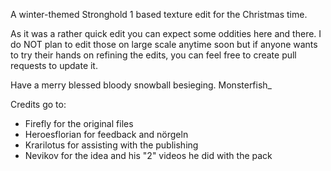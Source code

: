 A winter-themed Stronghold 1 based texture edit for the Christmas time.

As it was a rather quick edit you can expect some oddities here and there. I do NOT plan to edit those on large scale anytime soon but if anyone wants to try their hands on refining the edits, you can feel free to create pull requests to update it.

Have a merry blessed bloody snowball besieging.
Monsterfish_

Credits go to:
- Firefly for the original files
- Heroesflorian for feedback and nörgeln
- Krarilotus for assisting with the publishing
- Nevikov for the idea and his "2" videos he did with the pack